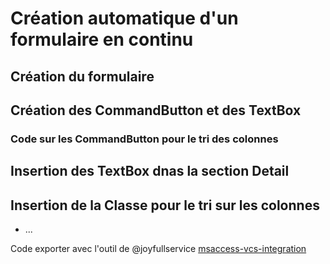 # Création automatique d'un formulaire en continu

## Création du formulaire

## Création des CommandButton et des TextBox

### Code sur les CommandButton pour le tri des colonnes

## Insertion des TextBox dnas la section Detail

## Insertion de la Classe pour le tri sur les colonnes

- ...

Code exporter avec l'outil de @joyfullservice [msaccess-vcs-integration](https://github.com/joyfullservice/msaccess-vcs-integration)
<!---
meuslaur/meuslaur is a ✨ special ✨ repository because its `README.md` (this file) appears on your GitHub profile.
You can click the Preview link to take a look at your changes.
--->
